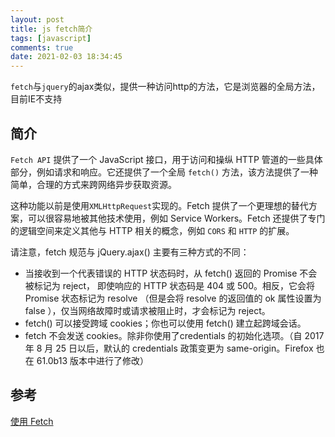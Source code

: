 ```yaml
---
layout: post
title: js fetch简介
tags: [javascript]
comments: true
date: 2021-02-03 18:34:45
---
```


`fetch`与`jquery`的ajax类似，提供一种访问http的方法，它是浏览器的全局方法，目前IE不支持

<!-- more -->
## 简介

`Fetch API` 提供了一个 JavaScript 接口，用于访问和操纵 HTTP 管道的一些具体部分，例如请求和响应。它还提供了一个全局 `fetch()` 方法，该方法提供了一种简单，合理的方式来跨网络异步获取资源。

这种功能以前是使用`XMLHttpRequest`实现的。Fetch 提供了一个更理想的替代方案，可以很容易地被其他技术使用，例如  Service Workers。Fetch 还提供了专门的逻辑空间来定义其他与 HTTP 相关的概念，例如 `CORS` 和 `HTTP` 的扩展。

请注意，fetch 规范与 jQuery.ajax() 主要有三种方式的不同：  
* 当接收到一个代表错误的 HTTP 状态码时，从 fetch() 返回的 Promise 不会被标记为 reject， 即使响应的 HTTP 状态码是 404 或 500。相反，它会将 Promise 状态标记为 resolve （但是会将 resolve 的返回值的 ok 属性设置为 false ），仅当网络故障时或请求被阻止时，才会标记为 reject。
* fetch() 可以接受跨域 cookies；你也可以使用 fetch() 建立起跨域会话。
* fetch 不会发送 cookies。除非你使用了credentials 的初始化选项。（自 2017 年 8 月 25 日以后，默认的 credentials 政策变更为 same-origin。Firefox 也在 61.0b13 版本中进行了修改）

## 参考
[使用 Fetch](https://developer.mozilla.org/zh-CN/docs/Web/API/Fetch_API/Using_Fetch)
